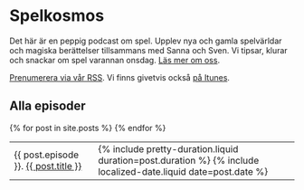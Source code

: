 ---
---

# Spelkosmos

Det här är en peppig podcast om spel. Upplev nya och gamla spelvärldar och magiska berättelser tillsammans med Sanna och Sven. Vi tipsar, klurar och snackar om spel varannan onsdag. [Läs mer om oss][1].

[Prenumerera via vår RSS][2]. Vi finns givetvis också [på Itunes][3].

## Alla episoder

<table id="all-episodes">
  {% for post in site.posts %}
    <tr>
      <td>
        {{ post.episode }}. <a href="{{ post.url }}">{{ post.title }}</a>
      </td>
      <td>
        {% include pretty-duration.liquid duration=post.duration %}
        <time datetime="{{ post.date | | date: '%Y-%m-%d' }}">{% include localized-date.liquid date=post.date %}</time>
      </td>
    </tr>
  {% endfor %}
</table>

<script>
(function () {
  var browserIsSupported = 'classList' in document.documentElement && 'closest' in document.documentElement && 'querySelector' in document && 'addEventListener' in document;

  if (!browserIsSupported) {
    return;
  }

  document.body.classList.add('js');

  var table = document.querySelector('#all-episodes');

  table.addEventListener('click', function (event) {
    var row = event.target.closest('tr');
    var firstLink = row && row.querySelector('a');

    if (firstLink) {
      firstLink.click();
    }
  });
}());
</script>

[1]: /om-oss/
[2]: http://spelkosmos.se/itunes.rss
[3]: https://itunes.apple.com/se/podcast/spelkosmos/id1074034373
